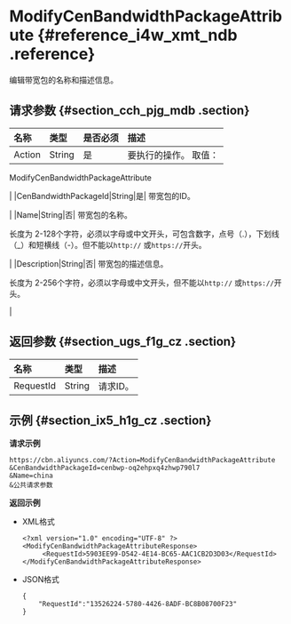 # ModifyCenBandwidthPackageAttribute {#reference_i4w_xmt_ndb .reference}

编辑带宽包的名称和描述信息。

## 请求参数 {#section_cch_pjg_mdb .section}

|名称|类型|是否必须|描述|
|:-|:-|:---|:-|
|Action|String|是| 要执行的操作。 取值：

 ModifyCenBandwidthPackageAttribute

 |
|CenBandwidthPackageId|String|是| 带宽包的ID。

 |
|Name|String|否| 带宽包的名称。

 长度为 2-128个字符，必须以字母或中文开头，可包含数字，点号（.），下划线（\_）和短横线（-）。但不能以`http://` 或`https://`开头。

 |
|Description|String|否| 带宽包的描述信息。

 长度为 2-256个字符，必须以字母或中文开头，但不能以`http://` 或`https://`开头。

 |

## 返回参数 {#section_ugs_f1g_cz .section}

|名称|类型|描述|
|:-|:-|:-|
|RequestId|String|请求ID。|

## 示例 {#section_ix5_h1g_cz .section}

**请求示例**

``` {#createVPCpub}
https://cbn.aliyuncs.com/?Action=ModifyCenBandwidthPackageAttribute
&CenBandwidthPackageId=cenbwp-oq2ehpxq4zhwp790l7
&Name=china
&公共请求参数
```

**返回示例**

-   XML格式

    ```
    <?xml version="1.0" encoding="UTF-8" ?>
    <ModifyCenBandwidthPackageAttributeResponse>
         <RequestId>5903EE99-D542-4E14-BC65-AAC1CB2D3D03</RequestId>
    </ModifyCenBandwidthPackageAttributeResponse>
    ```

-   JSON格式

    ```
    {
        "RequestId":"13526224-5780-4426-8ADF-BC8B08700F23"
    }
    ```


